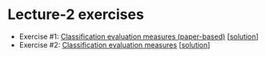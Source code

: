 # Lecture-2 exercises

  * Exercise #1: [Classification evaluation measures (paper-based)](exercise_1.pdf) [[solution](exercise_1_solution.pdf)]
  * Exercise #2: [Classification evaluation measures](exercise_2.ipynb) [[solution](exercise_2_solution.ipynb)]
